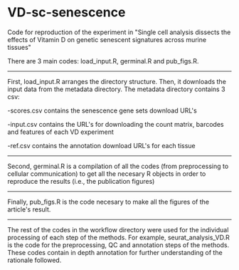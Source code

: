 # VD-sc-senescence
Code for reproduction of the experiment in "Single cell analysis dissects the effects of Vitamin D on genetic senescent signatures across murine tissues"


There are 3 main codes: load_input.R, germinal.R and pub_figs.R. 

----------------------------------------------------------------------------------------------------------------------------------------------------------------------------------------

First, load_input.R arranges the directory structure. Then, it downloads the input data from the metadata directory. The metadata directory contains 3 csv: 

-scores.csv contains the senescence gene sets download URL's

-input.csv contains the URL's for downloading the count matrix, barcodes and features of each VD experiment

-ref.csv contains the annotation download URL's for each tissue

----------------------------------------------------------------------------------------------------------------------------------------------------------------------------------------

Second, germinal.R is a compilation of all the codes (from preprocessing to cellular communication) to get all the necesary R objects in order to reproduce the results (i.e., the publication figures)

----------------------------------------------------------------------------------------------------------------------------------------------------------------------------------------

Finally, pub_figs.R is the code necesary to make all the figures of the article's result. 

----------------------------------------------------------------------------------------------------------------------------------------------------------------------------------------

The rest of the codes in the workflow directory were used for the individual processing of each step of the methods. For example, seurat_analysis_VD.R is the code for the preprocessing, QC and annotation steps of the methods. These codes contain in depth annotation for further understanding of the rationale followed.
